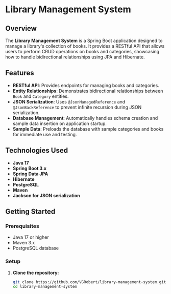 # Library Management System

## Overview

The **Library Management System** is a Spring Boot application designed to manage a library's collection of books. It provides a RESTful API that allows users to perform CRUD operations on books and categories, showcasing how to handle bidirectional relationships using JPA and Hibernate.

## Features

- **RESTful API**: Provides endpoints for managing books and categories.
- **Entity Relationships**: Demonstrates bidirectional relationships between `Book` and `Category` entities.
- **JSON Serialization**: Uses `@JsonManagedReference` and `@JsonBackReference` to prevent infinite recursion during JSON serialization.
- **Database Management**: Automatically handles schema creation and sample data insertion on application startup.
- **Sample Data**: Preloads the database with sample categories and books for immediate use and testing.

## Technologies Used

- **Java 17**
- **Spring Boot 3.x**
- **Spring Data JPA**
- **Hibernate**
- **PostgreSQL**
- **Maven**
- **Jackson for JSON serialization**

## Getting Started

### Prerequisites

- Java 17 or higher
- Maven 3.x
- PostgreSQL database

### Setup

1. **Clone the repository:**

   ```bash
   git clone https://github.com/VGRobert/library-management-system.git
   cd library-management-system

